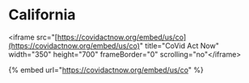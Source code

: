 # California



&lt;iframe src="[https://covidactnow.org/embed/us/co](https://covidactnow.org/embed/us/co)" title="CoVid Act Now" width="350" height="700" frameBorder="0" scrolling="no"&lt;/iframe&gt;

{% embed url="https://covidactnow.org/embed/us/co" %}



